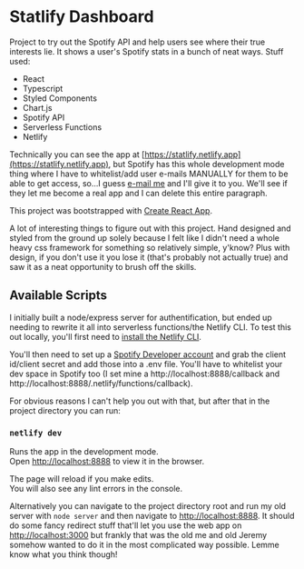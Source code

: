 # Statlify Dashboard

Project to try out the Spotify API and help users see where their true interests lie. It shows a user's Spotify stats in a bunch of neat ways. Stuff used:

- React
- Typescript
- Styled Components
- Chart.js
- Spotify API
- Serverless Functions
- Netlify

Technically you can see the app at [https://statlify.netlify.app](https://statlify.netlify.app), but Spotify has this whole development mode thing where I have to whitelist/add user e-mails MANUALLY for them to be able to get access, so...I guess [e-mail me](mailto:bubbowrap@gmail.com?subject=Statlify%20Dashboard%20Access) and I'll give it to you. We'll see if they let me become a real app and I can delete this entire paragraph.

This project was bootstrapped with [Create React App](https://github.com/facebook/create-react-app).

A lot of interesting things to figure out with this project. Hand designed and styled from the ground up solely because I felt like I didn't need a whole heavy css framework for something so relatively simple, y'know? Plus with design, if you don't use it you lose it (that's probably not actually true) and saw it as a neat opportunity to brush off the skills.

## Available Scripts

I initially built a node/express server for authentification, but ended up needing to rewrite it all into serverless functions/the Netlify CLI. To test this out locally, you'll first need to [install the Netlify CLI](https://docs.netlify.com/cli/get-started/).

You'll then need to set up a [Spotify Developer account](https://developer.spotify.com/) and grab the client id/client secret and add those into a .env file. You'll have to whitelist your dev space in Spotify too (I set mine a http://localhost:8888/callback and http://localhost:8888/.netlify/functions/callback).

For obvious reasons I can't help you out with that, but after that in the project directory you can run:

### `netlify dev`

Runs the app in the development mode.\
Open [http://localhost:8888](http://localhost:8888) to view it in the browser.

The page will reload if you make edits.\
You will also see any lint errors in the console.

Alternatively you can navigate to the project directory root and run my old server with `node server` and then navigate to [http://localhost:8888](http://localhost:8888). It should do some fancy redirect stuff that'll let you use the web app on [http://localhost:3000](http://localhost:3000) but frankly that was the old me and old Jeremy somehow wanted to do it in the most complicated way possible. Lemme know what you think though!
